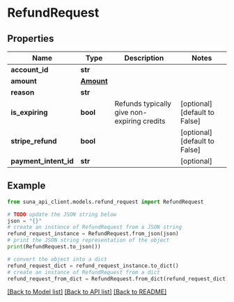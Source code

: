 # RefundRequest


## Properties

Name | Type | Description | Notes
------------ | ------------- | ------------- | -------------
**account_id** | **str** |  | 
**amount** | [**Amount**](Amount.md) |  | 
**reason** | **str** |  | 
**is_expiring** | **bool** | Refunds typically give non-expiring credits | [optional] [default to False]
**stripe_refund** | **bool** |  | [optional] [default to False]
**payment_intent_id** | **str** |  | [optional] 

## Example

```python
from suna_api_client.models.refund_request import RefundRequest

# TODO update the JSON string below
json = "{}"
# create an instance of RefundRequest from a JSON string
refund_request_instance = RefundRequest.from_json(json)
# print the JSON string representation of the object
print(RefundRequest.to_json())

# convert the object into a dict
refund_request_dict = refund_request_instance.to_dict()
# create an instance of RefundRequest from a dict
refund_request_from_dict = RefundRequest.from_dict(refund_request_dict)
```
[[Back to Model list]](../README.md#documentation-for-models) [[Back to API list]](../README.md#documentation-for-api-endpoints) [[Back to README]](../README.md)


